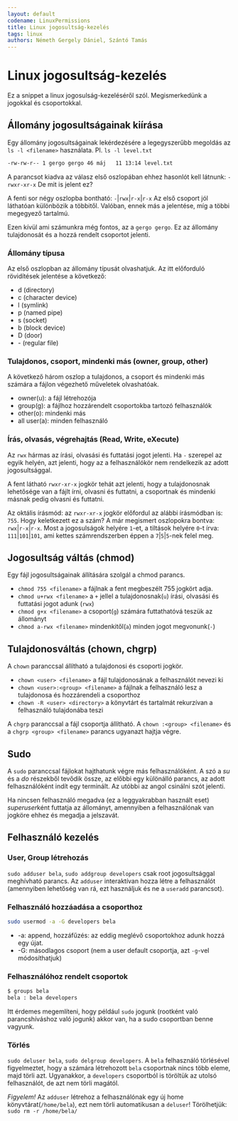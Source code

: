 ```yaml
---
layout: default
codename: LinuxPermissions
title: Linux jogosultság-kezelés
tags: linux
authors: Németh Gergely Dániel, Szántó Tamás
---
```


# Linux jogosultság-kezelés

Ez a snippet a linux jogosulság-kezeléséről szól. Megismerkedünk a jogokkal és csoportokkal.

## Állomány jogosultságainak kiírása

Egy állomány jogosultságainak lekérdezésére a legegyszerűbb megoldás az ``ls -l <filename>`` használata. Pl. ``ls -l level.txt``

```bash
-rw-rw-r-- 1 gergo gergo 46 máj   11 13:14 level.txt
```

A parancsot kiadva az válasz első oszlopában ehhez hasonlót kell látnunk: ``-rwxr-xr-x`` De mit is jelent ez?

A fenti sor négy oszlopba bontható: ``-``|``rwx``|``r-x``|``r-x`` Az első csoport jól láthatóan különbözik a többitől. Valóban, ennek más a jelentése, míg a többi megegyező tartalmú.

Ezen kívül ami számunkra még fontos, az a ``gergo gergo``. Ez az állomány tulajdonosát és a hozzá rendelt csoportot jelenti.

### Állomány típusa

Az első oszlopban az állomány típusát olvashatjuk. Az itt előforduló rövidítések jelentése a következő:

 -  d (directory)
 -  c (character device)
 -  l (symlink)
 -  p (named pipe)
 -  s (socket)
 -  b (block device)
 -  D (door)
 -  \- (regular file)

### Tulajdonos, csoport, mindenki más (owner, group, other)

A következő három oszlop a tulajdonos, a csoport és mindenki más számára a fájlon végezhető műveletek olvashatóak.
 
 - owner(u): a fájl létrehozója
 - group(g): a fájlhoz hozzárendelt csoportokba tartozó felhasználók
 - other(o): mindenki más
 - all user(a): minden felhasználó

### Írás, olvasás, végrehajtás (Read, Write, eXecute)

Az ``rwx`` hármas az írási, olvasási és futtatási jogot jelenti. Ha ``-`` szerepel az egyik helyén, azt jelenti, hogy az a felhasználókör nem rendelkezik az adott jogosultsággal.

A fent látható ``rwxr-xr-x`` jogkör tehát azt jelenti, hogy a tulajdonosnak lehetősége van a fájlt írni, olvasni és futtatni, a csoportnak és mindenki másnak pedig olvasni és futtatni.

Az oktális írásmód: az ``rwxr-xr-x`` jogkör előfordul az alábbi írásmódban is: ``755``. Hogy keletkezett ez a szám? A már megismert oszlopokra bontva: ``rwx``|``r-x``|``r-x``. Most a jogosulságok helyére ``1``-et, a tiltások helyére ``0``-t írva: ``111``|``101``|``101``, ami kettes számrendszerben éppen a ``7``|``5``|``5``-nek felel meg.

## Jogosultság váltás (chmod)

Egy fájl jogosultságainak állítására szolgál a chmod parancs.

 - ``chmod 755 <filename>`` a fájlnak a fent megbeszélt 755 jogkört adja.
 - ``chmod u+rwx <filename>`` a ``+`` jellel a tulajdonosnak(``u``) írási, olvasási és futtatási jogot adunk (``rwx``)
 - ``chmod g+x <filename>`` a csoport(``g``) számára futtathatóvá teszük az állományt
 - ``chmod a-rwx <filename>`` mindenkitől(``a``) minden jogot megvonunk(``-``)

## Tulajdonosváltás (chown, chgrp)
A ``chown`` paranccsal állítható a tulajdonosi és csoporti jogkör.

 - ``chown <user> <filename>`` a fájl tulajdonosának a felhasználót nevezi ki
 - ``chown <user>:<group> <filename>`` a fájlnak a felhasználó lesz a tulajdonosa és hozzárendeli a csoporthoz
 - ``chown -R <user> <directory>`` a könyvtárt és tartalmát rekurzívan a felhasználó tulajdonába teszi

A ``chgrp`` paranccsal a fájl csoportja állítható. A ``chown :<group> <filename>`` és a ``chgrp <group> <filename>`` parancs ugyanazt hajtja végre.

## Sudo

A ``sudo`` paranccsal fájlokat hajthatunk végre más felhasználóként. A szó a *su* és a *do* részekből tevődik össze, az előbbi egy különálló parancs, az adott felhasználóként indít egy terminált. Az utóbbi az angol csinálni szót jelenti.

Ha nincsen felhasználó megadva (ez a leggyakrabban használt eset) *superuser*ként futtatja az állományt, amennyiben a felhasználónak van jogköre ehhez és megadja a jelszavát.

## Felhasználó kezelés
### User, Group létrehozás
``sudo adduser bela``, ``sudo addgroup developers`` csak root jogosultsággal meghívható parancs. Az ``adduser`` interaktívan hozza létre a felhasználót (amennyiben lehetőség van rá, ezt használjuk és ne a ``useradd`` parancsot).
### Felhasználó hozzáadása a csoporthoz
```bash
sudo usermod -a -G developers bela
```
 - -a: append, hozzáfűzés: az eddig meglévő csoportokhoz adunk hozzá egy újat.
 - -G: másodlagos csoport (nem a user default csoportja, azt ``-g``-vel módosíthatjuk)
### Felhasználóhoz rendelt csoportok
```bash
$ groups bela
bela : bela developers
```
Itt érdemes megemlíteni, hogy például ``sudo`` jogunk (rootként való parancshíváshoz való jogunk) akkor van, ha a sudo csoportban benne vagyunk.
### Törlés
``sudo deluser bela``, ``sudo delgroup developers``. A ``bela`` felhasználó törlésével figyelmeztet, hogy a számára létrehozott ``bela`` csoportnak nincs több eleme, majd törli azt. Ugyanakkor, a ``developers`` csoportból is töröltük az utolsó felhasználót, de azt nem törli magától.

*Figyelem!* Az ``adduser`` létrehoz a felhasználónak egy új home könyvtárat(``/home/bela``), ezt nem törli automatikusan a ``deluser``! Törölhetjük: ``sudo rm -r /home/bela/``
